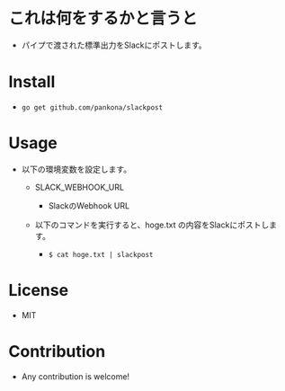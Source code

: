 # これは何をするかと言うと

* パイプで渡された標準出力をSlackにポストします。

# Install

* `go get github.com/pankona/slackpost`

# Usage

* 以下の環境変数を設定します。

  * SLACK_WEBHOOK_URL
    * SlackのWebhook URL

  * 以下のコマンドを実行すると、hoge.txt の内容をSlackにポストします。

    * `$ cat hoge.txt | slackpost`

# License

* MIT

# Contribution

* Any contribution is welcome!
